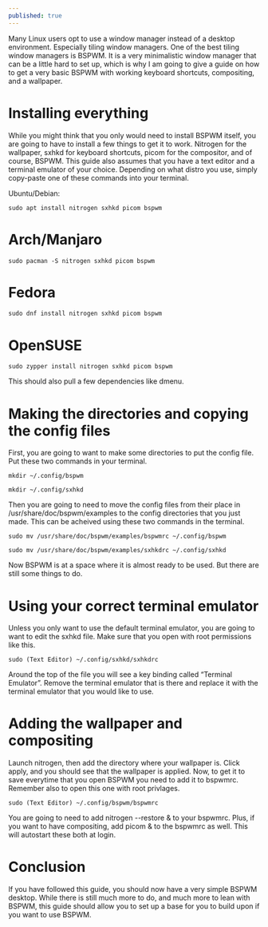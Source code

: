 ```yaml
---
published: true
---
```

Many Linux users opt to use a window manager instead of a desktop environment. Especially tiling window managers. One of the best tiling window managers is BSPWM. It is a very minimalistic window manager that can be a little hard to set up, which is why I am going to give a guide on how to get a very basic BSPWM with working keyboard shortcuts, compositing, and a wallpaper. 

# Installing everything 

While you might think that you only would need to install BSPWM itself, you are going to have to install a few things to get it to work. Nitrogen for the wallpaper, sxhkd for keyboard shortcuts,  picom for the compositor, and of course, BSPWM. This guide also assumes that you have a text editor and a terminal emulator of your choice. Depending on what distro you use, simply copy-paste one of these commands into your terminal. 

Ubuntu/Debian: 

	sudo apt install nitrogen sxhkd picom bspwm

# Arch/Manjaro 

	sudo pacman -S nitrogen sxhkd picom bspwm

# Fedora

	sudo dnf install nitrogen sxhkd picom bspwm

# OpenSUSE

	sudo zypper install nitrogen sxhkd picom bspwm 

This should also pull a few dependencies like dmenu. 

# Making the directories and copying the config files

First, you are going to want to make some directories to put the config file. Put these two commands in your terminal. 

	mkdir ~/.config/bspwm

	mkdir ~/.config/sxhkd
	
Then you are going to need to move the config files from their place in /usr/share/doc/bspwm/examples to the config directories that you just made. This can be acheived using these two commands in the terminal. 

	sudo mv /usr/share/doc/bspwm/examples/bspwmrc ~/.config/bspwm

	sudo mv /usr/share/doc/bspwm/examples/sxhkdrc ~/.config/sxhkd 


Now BSPWM is at a space where it is almost ready to be used. But there are still some things to do. 

# Using your correct terminal emulator 

Unless you only want to use the default terminal emulator, you are going to want to edit the sxhkd file. Make sure that you open with root permissions like this. 

	sudo (Text Editor) ~/.config/sxhkd/sxhkdrc 

Around the top of the file you will see a key binding called “Terminal Emulator”. Remove the terminal emulator that is there and replace it with the terminal emulator that you would like to use. 

# Adding the wallpaper and compositing 

Launch nitrogen, then add the directory where your wallpaper is. Click apply, and you should see that the wallpaper is applied. Now, to get it to save everytime that you open BSPWM you need to add it to bspwmrc. Remember also to open this one with root privlages. 

	sudo (Text Editor) ~/.config/bspwm/bspwmrc

You are going to need to add nitrogen --restore & to your bspwmrc. Plus, if you want to have compositing, add picom & to the bspwmrc as well. This will autostart these both at login. 

# Conclusion 

If you have followed this guide, you should now have a very simple BSPWM desktop. While there is still much more to do, and much more to lean with BSPWM, this guide should allow you to set up a base for you to build upon if you want to use BSPWM.
